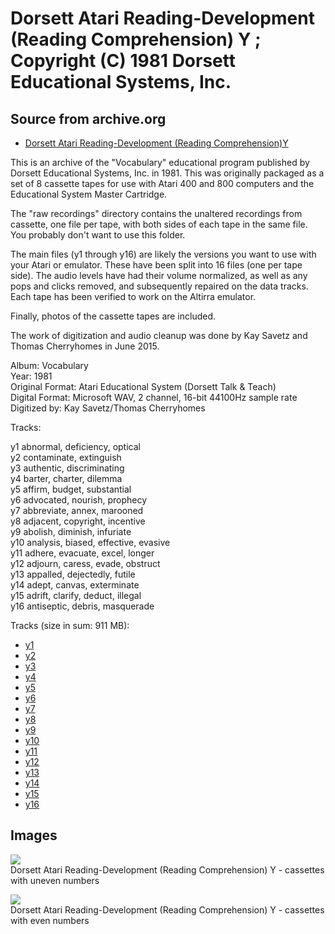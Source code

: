 # Dorsett Atari Reading-Development (Reading Comprehension) Y ; Copyright (C) 1981 Dorsett Educational Systems, Inc.  
## Source from archive.org  
- [Dorsett Atari Reading-Development (Reading Comprehension)Y](https://archive.org/details/DorsettAtariVocabulary)  
  
This is an archive of the "Vocabulary" educational program published by Dorsett Educational Systems, Inc. in 1981. This was originally packaged as a set of 8 cassette tapes for use with Atari 400 and 800 computers and the Educational System Master Cartridge.  
  
The "raw recordings" directory contains the unaltered recordings from cassette, one file per tape, with both sides of each tape in the same file. You probably don't want to use this folder.  
  
The main files (y1 through y16) are likely the versions you want to use with your Atari or emulator. These have been split into 16 files (one per tape side). The audio levels have had their volume normalized, as well as any pops and clicks removed, and subsequently repaired on the data tracks. Each tape has been verified to work on the Altirra emulator.  
  
Finally, photos of the cassette tapes are included.  
  
The work of digitization and audio cleanup was done by Kay Savetz and Thomas Cherryhomes in June 2015.  
  
Album: Vocabulary  
Year: 1981  
Original Format: Atari Educational System (Dorsett Talk & Teach)  
Digital Format: Microsoft WAV, 2 channel, 16-bit 44100Hz sample rate  
Digitized by: Kay Savetz/Thomas Cherryhomes  
  
Tracks:  
  
y1	abnormal, deficiency, optical  
y2	contaminate, extinguish  
y3	authentic, discriminating  
y4	barter, charter, dilemma  
y5	affirm, budget, substantial  
y6	advocated, nourish, prophecy  
y7	abbreviate, annex, marooned  
y8	adjacent, copyright, incentive  
y9	abolish, diminish, infuriate  
y10	analysis, biased, effective, evasive  
y11	adhere, evacuate, excel, longer  
y12	adjourn, caress, evade, obstruct  
y13	appalled, dejectedly, futile  
y14	adept, canvas, exterminate  
y15	adrift, clarify, deduct, illegal  
y16	antiseptic, debris, masquerade  
  
Tracks (size in sum: 911 MB):  
  
- [y1](http://data.atariwiki.org/FLAC/Reading-Comprehension_Y/y1.flac)  
- [y2](http://data.atariwiki.org/FLAC/Reading-Comprehension_Y/y2.flac)  
- [y3](http://data.atariwiki.org/FLAC/Reading-Comprehension_Y/y3.flac)  
- [y4](http://data.atariwiki.org/FLAC/Reading-Comprehension_Y/y4.flac)  
- [y5](http://data.atariwiki.org/FLAC/Reading-Comprehension_Y/y5.flac)  
- [y6](http://data.atariwiki.org/FLAC/Reading-Comprehension_Y/y6.flac)  
- [y7](http://data.atariwiki.org/FLAC/Reading-Comprehension_Y/y7.flac)  
- [y8](http://data.atariwiki.org/FLAC/Reading-Comprehension_Y/y8.flac)  
- [y9](http://data.atariwiki.org/FLAC/Reading-Comprehension_Y/y9.flac)  
- [y10](http://data.atariwiki.org/FLAC/Reading-Comprehension_Y/y10.flac)  
- [y11](http://data.atariwiki.org/FLAC/Reading-Comprehension_Y/y11.flac)  
- [y12](http://data.atariwiki.org/FLAC/Reading-Comprehension_Y/y12.flac)  
- [y13](http://data.atariwiki.org/FLAC/Reading-Comprehension_Y/y13.flac)  
- [y14](http://data.atariwiki.org/FLAC/Reading-Comprehension_Y/y14.flac)  
- [y15](http://data.atariwiki.org/FLAC/Reading-Comprehension_Y/y15.flac)  
- [y16](http://data.atariwiki.org/FLAC/Reading-Comprehension_Y/y16.flac)  
## Images  
![](attachments/yA_.jpg)  
Dorsett Atari Reading-Development (Reading Comprehension) Y - cassettes with uneven numbers  
  
![](attachments/yB_.jpg)  
Dorsett Atari Reading-Development (Reading Comprehension) Y - cassettes with even numbers  
